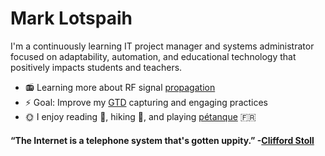 # Mark Lotspaih

I'm a continuously learning IT project manager and systems administrator focused on adaptability, automation, and educational technology that positively impacts students and teachers.

* :radio: Learning more about RF signal [propagation](http://www.arrl.org/propagation-of-rf-signals)
* :zap: Goal: Improve my [GTD](https://gettingthingsdone.com/what-is-gtd/) capturing and engaging practices
* :sun_with_face: I enjoy reading :blue_book:, hiking :sunrise_over_mountains:, and playing [pétanque](https://www.youtube.com/watch?v=IjmLFKlVHlk) :fr:

#### “The Internet is a telephone system that's gotten uppity.” -[Clifford Stoll](https://en.wikipedia.org/wiki/Clifford_Stoll)
